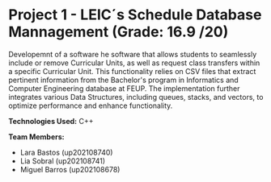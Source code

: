 # Project 1 - LEIC´s Schedule Database Mannagement (Grade: 16.9 /20)

Developemnt of a software he software that allows students to seamlessly include or remove Curricular Units, as well as request class transfers within a specific Curricular Unit. This functionality relies on CSV files that extract pertinent information from the Bachelor's program in Informatics and Computer Engineering database at FEUP. The implementation further integrates various Data Structures, including queues, stacks, and vectors, to optimize performance and enhance functionality.

**Technologies Used:** C++

**Team Members:**
- Lara Bastos (up202108740)
- Lia Sobral (up202108741)
- Miguel Barros (up202108678)
